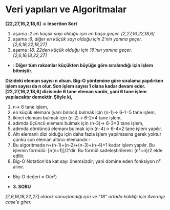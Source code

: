 # Veri yapıları ve Algoritmalar
**[22,27,16,2,18,6] -> Insertion Sort** 

1. aşama :*2 en küçük sayı olduğu için en başa geçer. [2,27,16,22,18,6]*
2. aşama :*6, diğer en küçük sayı olduğu için 2'nin yanına geçer. [2,6,16,22,18,27]*
3. aşama :*18, 22den küçük olduğu için 16'nın yanına geçer.  [2,6,16,18,22,27]*
- : **Diğer tüm rakamlar küçükten büyüğe göre sıralandığı için işlem bitmiştir.**


**Dizideki eleman sayısı n olsun. Big-O yöntemine göre sıralama yapılırken işlem sayısı da n olur. Son işlem sayısı 1 olana kadar devam eder.**
**[22,27,16,2,18,6] dizisinde 6 tane eleman vardır, yani 6 tane işlem yapılacaktır demektir. Şöyle ki,**

1. n-> 6 tane işlem,
2. en küçük elemanı (yani birinci) bulmak için (n-1)-> 6-1=5 tane işlem,
3. ikinci elemanı bulmak için (n-2)-> 6-2=4 tane işlem,
4. adımda üçüncü elemanı bulmak için (n-3)-> 6-3=3 tane işlem,
5. adımda dördüncü elemanı bulmak için (n-4)-> 6-4=2 tane işlem yapılır.
6. Altı elemanlı dizi olduğu için daha fazla işlem yapılmasına gerek yoktur çünkü son eleman altıncı elemandır.-
7. Bu algoritmada n+(n-1)+(n-2)+(n-3)+(n-4)+1 kadar işlem yapılır. Bu işlemin formülü: [n(n+1)]/2'dir. Bu formül sadeleştirilerek: (n²+n)/2 elde edilir.
8. Big-O Notation'da kat sayı önemsizdir; yani domine eden fonksiyon n² alınır.

- Big-O değeri = O(n²)



- **3. SORU**

*[2,6,16,18,22,27] olarak sonuçlandığı için ve "18" ortada kaldığı için Average case'e girer.*
